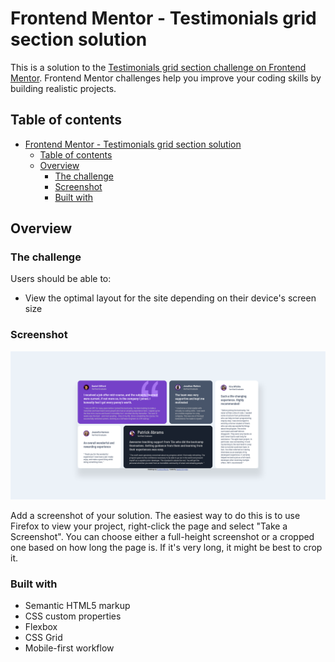 # Frontend Mentor - Testimonials grid section solution

This is a solution to the [Testimonials grid section challenge on Frontend Mentor](https://www.frontendmentor.io/challenges/testimonials-grid-section-Nnw6J7Un7). Frontend Mentor challenges help you improve your coding skills by building realistic projects.

## Table of contents

- [Frontend Mentor - Testimonials grid section solution](#frontend-mentor---testimonials-grid-section-solution)
  - [Table of contents](#table-of-contents)
  - [Overview](#overview)
    - [The challenge](#the-challenge)
    - [Screenshot](#screenshot)
    - [Built with](#built-with)


## Overview

### The challenge

Users should be able to:

- View the optimal layout for the site depending on their device's screen size

### Screenshot

![Screenshot](Screenshot%202021-08-04%20at%2014-26-57%20Frontend%20Mentor%20Testimonials%20grid%20section.png)

Add a screenshot of your solution. The easiest way to do this is to use Firefox to view your project, right-click the page and select "Take a Screenshot". You 
can choose either a full-height screenshot or a cropped one based on how long the page is. If it's very long, it might be best to crop it.

### Built with

- Semantic HTML5 markup
- CSS custom properties
- Flexbox
- CSS Grid
- Mobile-first workflow
